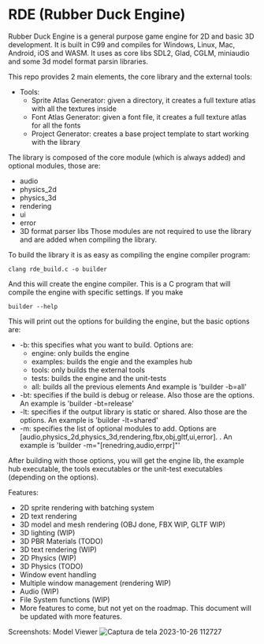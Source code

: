# RDE (Rubber Duck Engine)

Rubber Duck Engine is a general purpose game engine for 2D and basic 3D development. It is built in C99 and compiles for Windows, Linux, Mac, Android, iOS and WASM. It uses as core libs SDL2, Glad, CGLM, miniaudio and some 3d model format parsin libraries.

This repo provides 2 main elements, the core library and the external tools:
  - Tools:
    - Sprite Atlas Generator: given a directory, it creates a full texture atlas with all the textures inside
    - Font Atlas Generator: given a font file, it creates a full texture atlas for all the fonts
    - Project Generator: creates a base project template to start working with the library

The library is composed of the core module (which is always added) and optional modules, those are:
  - audio
  - physics_2d
  - physics_3d
  - rendering
  - ui
  - error
  - 3D format parser libs
Those modules are not required to use the library and are added when compiling the library.

To build the library it is as easy as compiling the engine compiler program:
```
clang rde_build.c -o builder
```
And this will create the engine compiler. This is a C program that will compile the engine with specific settings. If you make
```
builder --help
```
This will print out the options for building the engine, but the basic options are:
  - -b: this specifies what you want to build. Options are:
    - engine: only builds the engine
    - examples: builds the engie and the examples hub
    - tools: only builds the external tools
    - tests: builds the engine and the unit-tests
    - all: builds all the previous elements
    And example is 'builder -b=all'
  - -bt: specifies if the build is debug or release. Also those are the options. An example is 'builder -bt=release'
  - -lt: specifies if the output library is static or shared. Also those are the options. An example is 'builder -lt=shared'
  - -m: specifies the list of optional modules to add. Options are [audio,physics_2d,physics_3d,rendering,fbx,obj,gltf,ui,error]. . An example is 'builder -m="[renedring,audio,errpr]"'

After building with those options, you will get the engine lib, the example hub executable, the tools executables or the unit-test executables (depending on the options).

Features:
  - 2D sprite rendering with batching system
  - 2D text rendering
  - 3D model and mesh rendering (OBJ done, FBX WIP, GLTF WIP)
  - 3D lighting (WIP)
  - 3D PBR Materials (TODO)
  - 3D text rendering (WIP)
  - 2D Physics (WIP)
  - 3D Physics (TODO)
  - Window event handling
  - Multiple window management (rendering WIP)
  - Audio (WIP)
  - File System functions (WIP)
  - More features to come, but not yet on the roadmap. This document will be updated with more features.

Screenshots:
Model Viewer
![Captura de tela 2023-10-26 112727](https://github.com/bovacu/RDE/assets/36163709/b6a98d0e-117d-48a6-a90a-013601d18ce3)



